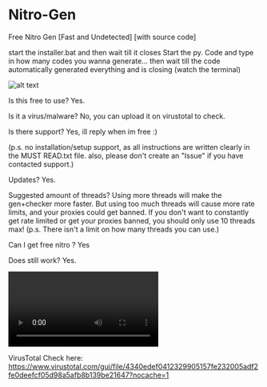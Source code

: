# Nitro-Gen
Free Nitro Gen [Fast and Undetected]
[with source code]

start the installer.bat and then wait till it closes
Start the py. Code and type in how many codes you wanna generate...
then wait till the code automatically generated everything and is closing (watch the terminal)

![alt text](https://files.catbox.moe/k1sl2e.JPG)


Is this free to use? Yes.

Is it a virus/malware? No, you can upload it on virustotal to check. 

Is there support? Yes, ill reply when im free :)

(p.s. no installation/setup support, as all instructions are written clearly in the MUST READ.txt file. also, please don't create an "Issue" if you have contacted support.)

Updates? Yes.

Suggested amount of threads? Using more threads will make the gen+checker more faster. But using too much threads will cause more rate limits, and your proxies could get banned. If you don't want to constantly get rate limited or get your proxies banned, you should only use 10 threads max! (p.s. There isn't a limit on how many threads you can use.)

Can I get free nitro ? Yes

Does still work? Yes.

![alt text](https://files.catbox.moe/eyh2dp.mp4)

VirusTotal Check here: https://www.virustotal.com/gui/file/4340edef0412329905157fe232005adf2fe0deefcf05d98a5afb8b139be21647?nocache=1
